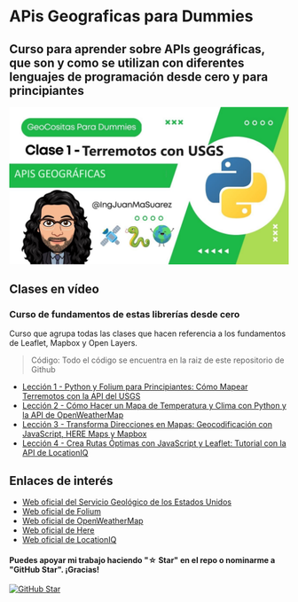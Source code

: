 # APis Geograficas para Dummies

## Curso para aprender sobre APIs geográficas, que son y como se utilizan con diferentes lenguajes de programación desde cero y para principiantes

![](./Imagenes/header.png)

## Clases en vídeo

### Curso de fundamentos de estas librerías desde cero

Curso que agrupa todas las clases que hacen referencia a los fundamentos de Leaflet, Mapbox y Open Layers.

> Código: Todo el código se encuentra en la raiz de este repositorio de Github

* [Lección 1 - Python y Folium para Principiantes: Cómo Mapear Terremotos con la API del USGS](https://youtu.be/dMA9pYiwZh4)
* [Lección 2 - Cómo Hacer un Mapa de Temperatura y Clima con Python y la API de OpenWeatherMap](https://youtu.be/dQ153UjfMDY)
* [Lección 3 - Transforma Direcciones en Mapas: Geocodificación con JavaScript, HERE Maps y Mapbox](https://youtu.be/2RATxl59X6E)
* [Lección 4 - Crea Rutas Óptimas con JavaScript y Leaflet: Tutorial con la API de LocationIQ](https://youtu.be/GwlFgWQsjdE)

## Enlaces de interés

* [Web oficial del Servicio Geológico de los Estados Unidos](https://www.usgs.gov/)
* [Web oficial de Folium](https://python-visualization.github.io/folium/latest/)
* [Web oficial de OpenWeatherMap](https://openweathermap.org/)
* [Web oficial de Here](https://www.here.com/)
* [Web oficial de LocationIQ](https://es.locationiq.com/)

#### Puedes apoyar mi trabajo haciendo "☆ Star" en el repo o nominarme a "GitHub Star". ¡Gracias!

[![GitHub Star](https://img.shields.io/badge/GitHub-Nominar_a_star-yellow?style=for-the-badge&logo=github&logoColor=white&labelColor=101010)](https://stars.github.com/nominate/)
